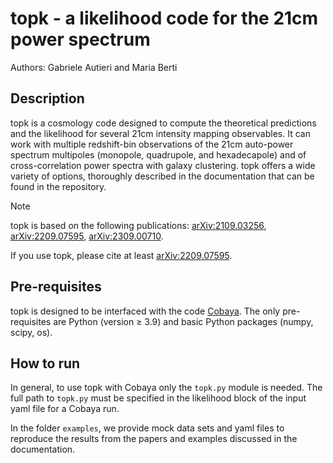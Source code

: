 # topk - a likelihood code for the 21cm power spectrum
Authors: Gabriele Autieri and Maria Berti

## Description
topk is a cosmology code designed to compute the theoretical predictions and the likelihood for several 21cm intensity mapping observables. It can work with multiple redshift-bin observations of the 21cm auto-power spectrum multipoles (monopole, quadrupole, and hexadecapole) and of cross-correlation power spectra with galaxy clustering. topk offers a wide variety of options, thoroughly described in the documentation that can be found in the repository.

> [!NOTE]
> topk is based on the following publications: [arXiv:2109.03256](https://arxiv.org/abs/2109.03256), [arXiv:2209.07595](https://arxiv.org/abs/2209.07595), [arXiv:2309.00710](https://arxiv.org/abs/2309.00710).
> 
> If you use topk, please cite at least [arXiv:2209.07595](https://arxiv.org/abs/2209.07595).

## Pre-requisites 
topk is designed to be interfaced with the code [Cobaya](https://cobaya.readthedocs.io/en/latest/index.html). The only pre-requisites are Python (version ≥ 3.9) and basic Python packages (numpy, scipy, os).

## How to run 
In general, to use topk with Cobaya only the `topk.py` module is needed. The full path to `topk.py` must be specified in the likelihood block of the input yaml file for a Cobaya run.

In the folder `examples`, we provide mock data sets and yaml files to reproduce the results from the papers and examples discussed in the documentation.
